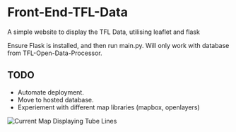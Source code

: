 # Front-End-TFL-Data
A simple website to display the TFL Data, utilising leaflet and flask

Ensure Flask is installed, and then run main.py. Will only work with database from TFL-Open-Data-Processor.

## TODO
- Automate deployment.
- Move to hosted database.
- Experiement with different map libraries (mapbox, openlayers)

![Current Map Displaying Tube Lines](https://i.imgur.com/ONRY97X.png)
